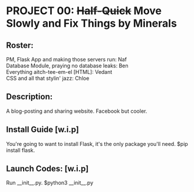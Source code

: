 # PROJECT 00: ~~Half-Quick~~ Move Slowly and Fix Things by Minerals
## Roster:
PM, Flask App and making those servers run: Naf<br/>
Database Module, praying no database leaks: Ben<br/>
Everything aitch-tee-em-el [HTML]: Vedant<br/>
CSS and all that stylin' jazz: Chloe
## Description:
A blog-posting and sharing website. Facebook but cooler.
## Install Guide [w.i.p]
You're going to want to install Flask, it's the only package you'll need. $pip install flask.
## Launch Codes: [w.i.p]
Run \_\_init\_\_.py. $python3 \_\_init\_\_.py

